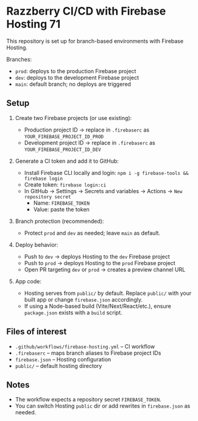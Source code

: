 # Razzberry CI/CD with Firebase Hosting 71

This repository is set up for branch-based environments with Firebase Hosting.

Branches:
- `prod`: deploys to the production Firebase project
- `dev`: deploys to the development Firebase project
- `main`: default branch; no deploys are triggered

## Setup

1. Create two Firebase projects (or use existing):
   - Production project ID → replace in `.firebaserc` as `YOUR_FIREBASE_PROJECT_ID_PROD`
   - Development project ID → replace in `.firebaserc` as `YOUR_FIREBASE_PROJECT_ID_DEV`

2. Generate a CI token and add it to GitHub:
   - Install Firebase CLI locally and login: `npm i -g firebase-tools && firebase login`
   - Create token: `firebase login:ci`
   - In GitHub → Settings → Secrets and variables → Actions → `New repository secret`
     - Name: `FIREBASE_TOKEN`
     - Value: paste the token

3. Branch protection (recommended):
   - Protect `prod` and `dev` as needed; leave `main` as default.

4. Deploy behavior:
   - Push to `dev` → deploys Hosting to the `dev` Firebase project
   - Push to `prod` → deploys Hosting to the `prod` Firebase project
   - Open PR targeting `dev` or `prod` → creates a preview channel URL

5. App code:
   - Hosting serves from `public/` by default. Replace `public/` with your built app or change `firebase.json` accordingly.
   - If using a Node-based build (Vite/Next/React/etc.), ensure `package.json` exists with a `build` script.

## Files of interest
- `.github/workflows/firebase-hosting.yml` – CI workflow
- `.firebaserc` – maps branch aliases to Firebase project IDs
- `firebase.json` – Hosting configuration
- `public/` – default hosting directory

## Notes
- The workflow expects a repository secret `FIREBASE_TOKEN`.
- You can switch Hosting `public` dir or add rewrites in `firebase.json` as needed.

